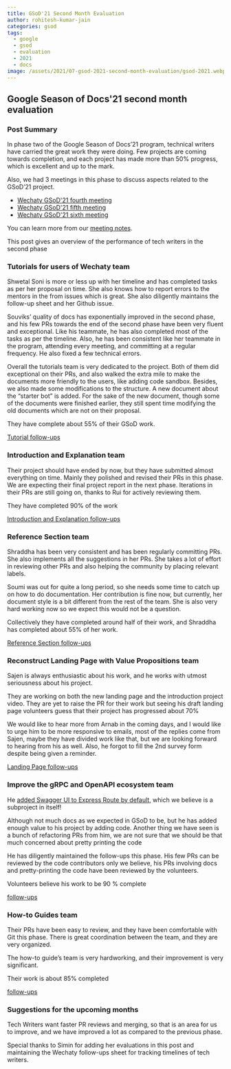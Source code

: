 ```yaml
---
title: GSoD'21 Second Month Evaluation
author: rohitesh-kumar-jain
categories: gsod
tags:
  - google
  - gsod
  - evaluation
  - 2021
  - docs
image: /assets/2021/07-gsod-2021-second-month-evaluation/gsod-2021.webp
---
```


## Google Season of Docs'21 second month evaluation

### Post Summary

In phase two of the Google Season of Docs’21 program, technical writers have carried the great work they were doing. Few projects are coming towards completion,
and each project has made more than 50% progress, which is excellent and up to the mark.

Also, we had 3 meetings in this phase to discuss aspects related to the GSoD’21 project.

- [Wechaty GSoD'21 fourth meeting](https://wechaty.js.org/2021/06/22/gsod-2021-fourth-meeting/)
- [Wechaty GSoD'21 fifth meeting](https://wechaty.js.org/2021/07/06/gsod-2021-fifth-meeting/)
- [Wechaty GSoD'21 sixth meeting](https://wechaty.js.org/2021/07/18/gsod-2021-sixth-meeting/)

You can learn more from our [meeting notes][meeting_notes].

This post gives an overview of the performance of tech writers in the second phase

[meeting_notes]: https://docs.google.com/document/d/1fVCk8qRYc4RKGMf2UY5HOe07hEhPUOpGC34v88GEFJg/edit#heading=h.edr3nzd8l43b

### Tutorials for users of Wechaty team

Shwetal Soni is more or less up with her timeline and has completed tasks as per her proposal on time. She also knows how to report
errors to the mentors in the from issues which is great. She also diligently maintains the follow-up sheet and her Github issue.

Souviks’ quality of docs has exponentially improved in the second phase, and his few PRs towards the end of the second phase have been very
fluent and exceptional. Like his teammate, he has also completed most of the tasks as per the timeline. Also, he has been consistent like her
teammate in the program, attending every meeting, and committing at a regular frequency. He also fixed a few technical errors.

Overall the tutorials team is very dedicated to the project. Both of them did exceptional on their PRs, and also walked the extra mile to make the
documents more friendly to the users, like adding code sandbox. Besides, we also made some modifications to the structure. A new document about
the “starter bot” is added. For the sake of the new document, though some of the documents were finished earlier, they still spent time modifying
the old documents which are not on their proposal.

They have complete about 55% of their GSoD work.

[Tutorial follow-ups](https://docs.google.com/spreadsheets/d/1QglSl5JuZuVom84Or8yGhHb3_YbRMDBPgccxoMmnBa0/edit#gid=2093144258)

### Introduction and Explanation team

Their project should have ended by now, but they have submitted almost everything on time. Mainly they polished and revised their PRs in this phase.
We are expecting their final project report in the next phase. Iterations in their PRs are still going on, thanks to Rui for actively reviewing them.

They have completed 90% of the work

[Introduction and Explanation follow-ups](https://docs.google.com/spreadsheets/d/1QglSl5JuZuVom84Or8yGhHb3_YbRMDBPgccxoMmnBa0/edit#gid=414745245)

### Reference Section team

Shraddha has been very consistent and has been regularly committing PRs. She also implements all the suggestions in her PRs.
She takes a lot of effort in reviewing other PRs and also helping the community by placing relevant labels.

Soumi was out for quite a long period, so she needs some time to catch up on how to do documentation. Her contribution is fine now, but currently,
her document style is a bit different from the rest of the team. She is also very hard working now so we expect this would not be a question.

Collectively they have completed around half of their work, and Shraddha has completed about 55% of her work.

[Reference Section follow-ups](https://docs.google.com/spreadsheets/d/1QglSl5JuZuVom84Or8yGhHb3_YbRMDBPgccxoMmnBa0/edit#gid=1248267387)

### Reconstruct Landing Page with Value Propositions team

Sajen is always enthusiastic about his work, and he works with utmost seriousness about his project.

They are working on both the new landing page and the introduction project video. They are yet to raise the PR for their work but
seeing his draft landing page volunteers guess that their project has progressed about 70%

We would like to hear more from Arnab in the coming days, and I would like to urge him to be more responsive to emails, most of the
replies come from Sajen, maybe they have divided work like that, but we are looking forward to hearing from his as well. Also, he forgot
to fill the 2nd survey form despite being given a reminder.

[Landing Page follow-ups](https://docs.google.com/spreadsheets/d/1QglSl5JuZuVom84Or8yGhHb3_YbRMDBPgccxoMmnBa0/edit#gid=2106682325)

### Improve the gRPC and OpenAPI ecosystem team

He [added Swagger UI to Express Route by default](https://github.com/wechaty/openapi/pull/13), which we believe is a subproject in itself!

Although not much docs as we expected in GSoD to be, but he has added enough value to his project by adding code. Another thing we
have seen is a bunch of refactoring PRs from him, we are not sure that we should be that much concerned about pretty printing the code

He has diligently maintained the follow-ups this phase. His few PRs can be reviewed by the code contributors only we believe, his PRs
involving docs and pretty-printing the code have been reviewed by the volunteers.

Volunteers believe his work to be 90 % complete

[follow-ups](https://github.com/wechaty/wechaty.js.org/issues/1012)

### How-to Guides team

Their PRs have been easy to review, and they have been comfortable with Git this phase. There is great coordination between the team, and they are very organized.

The how-to guide’s team is very hardworking, and their improvement is very significant.

Their work is about 85% completed

[follow-ups](https://docs.google.com/spreadsheets/d/1QglSl5JuZuVom84Or8yGhHb3_YbRMDBPgccxoMmnBa0/edit#gid=1163289790)

### Suggestions for the upcoming months

Tech Writers want faster PR reviews and merging, so that is an area for us to improve, and we have improved a lot as compared to the previous phase.

Special thanks to Simin for adding her evaluations in this post and maintaining the Wechaty follow-ups sheet for tracking timelines of tech writers.
